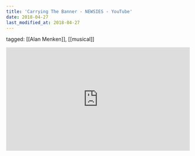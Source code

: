 ```yaml
---
title: 'Carrying The Banner - NEWSIES - YouTube'
date: 2018-04-27
last_modified_at: 2018-04-27
---
```

tagged: [[Alan Menken]], [[musical]]
<iframe allow="accelerometer; autoplay; clipboard-write; encrypted-media; gyroscope; picture-in-picture" allowfullscreen="" frameborder="0" height="281" id="youtube_iframe" src="https://www.youtube.com/embed/qlEZZDSqlUk?feature=oembed&amp;enablejsapi=1&amp;origin=https://safe.txmblr.com&amp;wmode=opaque" width="500"></iframe>